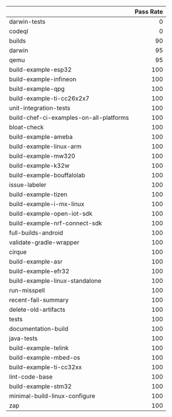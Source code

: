 |                                         |   Pass Rate |
|:----------------------------------------|------------:|
| darwin-tests                            |           0 |
| codeql                                  |           0 |
| builds                                  |          90 |
| darwin                                  |          95 |
| qemu                                    |          95 |
| build-example-esp32                     |         100 |
| build-example-infineon                  |         100 |
| build-example-qpg                       |         100 |
| build-example-ti-cc26x2x7               |         100 |
| unit-integration-tests                  |         100 |
| build-chef-ci-examples-on-all-platforms |         100 |
| bloat-check                             |         100 |
| build-example-ameba                     |         100 |
| build-example-linux-arm                 |         100 |
| build-example-mw320                     |         100 |
| build-example-k32w                      |         100 |
| build-example-bouffalolab               |         100 |
| issue-labeler                           |         100 |
| build-example-tizen                     |         100 |
| build-example-i-mx-linux                |         100 |
| build-example-open-iot-sdk              |         100 |
| build-example-nrf-connect-sdk           |         100 |
| full-builds-android                     |         100 |
| validate-gradle-wrapper                 |         100 |
| cirque                                  |         100 |
| build-example-asr                       |         100 |
| build-example-efr32                     |         100 |
| build-example-linux-standalone          |         100 |
| run-misspell                            |         100 |
| recent-fail-summary                     |         100 |
| delete-old-artifacts                    |         100 |
| tests                                   |         100 |
| documentation-build                     |         100 |
| java-tests                              |         100 |
| build-example-telink                    |         100 |
| build-example-mbed-os                   |         100 |
| build-example-ti-cc32xx                 |         100 |
| lint-code-base                          |         100 |
| build-example-stm32                     |         100 |
| minimal-build-linux-configure           |         100 |
| zap                                     |         100 |